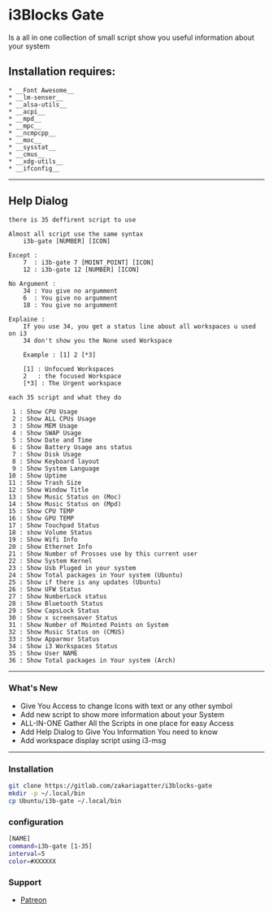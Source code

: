 # i3Blocks Gate

Is a all in one collection of small script show you useful information about your system

## Installation requires:
    * __Font Awesome__
    * __lm-senser__
    * __alsa-utils__
    * __acpi__
    * __mpd__
    * __mpc__
    * __ncmpcpp__
    * __moc__
    * __sysstat__
    * __cmus__
    * __xdg-utils__
    * __ifconfig__

---
## Help Dialog
```
there is 35 deffirent script to use

Almost all script use the same syntax
    i3b-gate [NUMBER] [ICON]

Except :
    7  : i3b-gate 7 [MOINT_POINT] [ICON]
    12 : i3b-gate 12 [NUMBER] [ICON]

No Argument :
    34 : You give no argumment
    6  : You give no argumment
    18 : You give no argumment

Explaine :
    If you use 34, you get a status line about all workspaces u used on i3
    34 don't show you the None used Workspace

    Example : [1] 2 [*3]

    [1] : Unfocued Workspaces
    2   : the focused Workspace
    [*3] : The Urgent workspace

each 35 script and what they do

 1 : Show CPU Usage
 2 : Show ALL CPUs Usage
 3 : Show MEM Usage
 4 : Show SWAP Usage
 5 : Show Date and Time
 6 : Show Battery Usage ans status
 7 : Show Disk Usage
 8 : Show Keyboard layout
 9 : Show System Language
10 : Show Uptime
11 : Show Trash Size
12 : Show Window Title
13 : Show Music Status on (Moc)
14 : Show Music Status on (Mpd)
15 : Show CPU TEMP
16 : Show GPU TEMP
17 : Show Touchpad Status
18 : show Volume Status
19 : Show Wifi Info
20 : Show Ethernet Info
21 : Show Number of Prosses use by this current user
22 : Show System Kernel
23 : Show Usb Pluged in your system
24 : Show Total packages in Your system (Ubuntu)
25 : Show if there is any updates (Ubuntu)
26 : Show UFW Status
27 : Show NumberLock status
28 : Show Bluetooth Status
29 : Show CapsLock Status
30 : Show x screensaver Status
31 : Show Number of Mointed Points on System
32 : Show Music Status on (CMUS)
33 : Show Apparmor Status
34 : Show i3 Workspaces Status
35 : Show User NAME
36 : Show Total packages in Your system (Arch)
```
---

### What's New

* Give You Access to change Icons with text or any other symbol
* Add new script to show more information about your System
* ALL-IN-ONE Gather All the Scripts in one place for easy Access
* Add Help Dialog to Give You Information You need to know
* Add workspace display script using i3-msg

---

### Installation

```bash
git clone https://gitlab.com/zakariagatter/i3blocks-gate
mkdir -p ~/.local/bin
cp Ubuntu/i3b-gate ~/.local/bin
```


### configuration
```sh
[NAME]
command=i3b-gate [1-35]
interval=5
color=#XXXXXX
```

### Support

 * [Patreon](https://www.patreon.com/gatter_linux)
